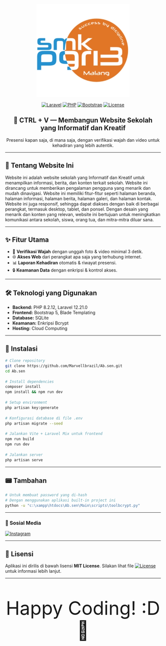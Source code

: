 <!--<p align="center">
  <img src="assets/banner.png" alt="Ab.sen Banner">
</p>-->

<p align="center">
  <a href="#" target="_blank">
    <img src="public/assets/skariga(300x300).jpg" width="300" alt="Logo SMK PGRI 3 MALANG">
  </a>
</p>

<p align="center">
  <a href="https://laravel.com/"><img src="https://img.shields.io/badge/Laravel-12.21.0-red?logo=laravel" alt="Laravel"></a>
  <a href="https://www.php.net/"><img src="https://img.shields.io/badge/PHP-8.2.12-blue?logo=php" alt="PHP"></a>
  <a href="https://getbootstrap.com/"><img src="https://img.shields.io/badge/Bootstrap-5-purple?logo=bootstrap" alt="Bootstrap"></a>
  <a href="LICENSE"><img src="https://img.shields.io/badge/License-MIT-green" alt="License"></a>
</p>

<h2 align="center">📌 CTRL + V — Membangun Website Sekolah yang Informatif dan Kreatif</h2>

<p align="center">
  Presensi kapan saja, di mana saja, dengan verifikasi wajah dan video untuk kehadiran yang lebih autentik.
</p>

---

## 📖 Tentang Website Ini

Website ini adalah website sekolah yang Informatif dan Kreatif untuk menampilkan informasi, berita, dan konten terkait sekolah. Website ini dirancang untuk memberikan pengalaman pengguna yang menarik dan mudah dinavigasi. Website ini memiliki fitur-fitur seperti halaman beranda, halaman informasi, halaman berita, halaman galeri, dan halaman kontak. Website ini juga responsif, sehingga dapat diakses dengan baik di berbagai perangkat, termasuk desktop, tablet, dan ponsel. Dengan desain yang menarik dan konten yang relevan, website ini bertujuan untuk meningkatkan komunikasi antara sekolah, siswa, orang tua, dan mitra-mitra diluar sana.

---

## ✨ Fitur Utama

- 📸 **Verifikasi Wajah** dengan unggah foto & video minimal 3 detik.  
- 🌐 **Akses Web** dari perangkat apa saja yang terhubung internet.  
- 📊 **Laporan Kehadiran** otomatis & riwayat presensi.  
- 🔒 **Keamanan Data** dengan enkripsi & kontrol akses.

---

## 🛠️ Teknologi yang Digunakan

- **Backend:** PHP 8.2.12, Laravel 12.21.0  
- **Frontend:** Bootstrap 5, Blade Templating  
- **Database:** SQLite  
- **Keamanan:** Enkripsi Bcrypt  
- **Hosting:** Cloud Computing  

---

## 🚀 Instalasi

```bash
# Clone repository
git clone https://github.com/Marvellbrazil/Ab.sen.git
cd Ab.sen

# Install dependencies
composer install
npm install && npm run dev

# Setup environment
php artisan key:generate

# Konfigurasi database di file .env
php artisan migrate --seed

# Jalankan Vite + Laravel Mix untuk frontend
npm run build
npm run dev

# Jalankan server
php artisan serve

```

---

## 📟 Tambahan

```bash
# Untuk membuat password yang di-hash
# Dengan menggunakan aplikasi built-in project ini
python -u "c:\xampp\htdocs\Ab.sen\Main\scripts\toolbcrypt.py"

```

---

### 📲 Sosial Media

<p align="left">
  <a href="https://www.instagram.com/skariga_official/" target="_blank">
    <img src="https://img.shields.io/badge/Instagram-Visit%20Profile-E4405F?logo=instagram&logoColor=white&labelColor=E4405F&color=808080&labelTextColor=white&colorText=E4405F" alt="Instagram">
  </a>
</p>

---

## 📄 Lisensi

Aplikasi ini dirilis di bawah lisensi **MIT License**. Silakan lihat file <a href="LICENSE"><img src="https://img.shields.io/badge/License-MIT-green" alt="License"></a> untuk informasi lebih lanjut.

---
<p align="center" style="font-size: 60px;">Happy Coding! :D 🎉</p>

